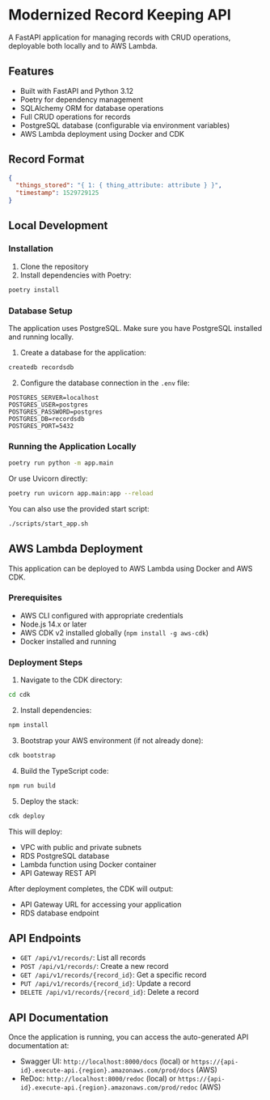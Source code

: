 # Modernized Record Keeping API

A FastAPI application for managing records with CRUD operations, deployable both locally and to AWS Lambda.

## Features

- Built with FastAPI and Python 3.12
- Poetry for dependency management
- SQLAlchemy ORM for database operations
- Full CRUD operations for records
- PostgreSQL database (configurable via environment variables)
- AWS Lambda deployment using Docker and CDK

## Record Format

```json
{
  "things_stored": "{ 1: { thing_attribute: attribute } }",
  "timestamp": 1529729125
}
```

## Local Development

### Installation

1. Clone the repository
2. Install dependencies with Poetry:

```bash
poetry install
```

### Database Setup

The application uses PostgreSQL. Make sure you have PostgreSQL installed and running locally.

1. Create a database for the application:

```bash
createdb recordsdb
```

2. Configure the database connection in the `.env` file:

```
POSTGRES_SERVER=localhost
POSTGRES_USER=postgres
POSTGRES_PASSWORD=postgres
POSTGRES_DB=recordsdb
POSTGRES_PORT=5432
```

### Running the Application Locally

```bash
poetry run python -m app.main
```

Or use Uvicorn directly:

```bash
poetry run uvicorn app.main:app --reload
```

You can also use the provided start script:

```bash
./scripts/start_app.sh
```

## AWS Lambda Deployment

This application can be deployed to AWS Lambda using Docker and AWS CDK.

### Prerequisites

- AWS CLI configured with appropriate credentials
- Node.js 14.x or later
- AWS CDK v2 installed globally (`npm install -g aws-cdk`)
- Docker installed and running

### Deployment Steps

1. Navigate to the CDK directory:

```bash
cd cdk
```

2. Install dependencies:

```bash
npm install
```

3. Bootstrap your AWS environment (if not already done):

```bash
cdk bootstrap
```

4. Build the TypeScript code:

```bash
npm run build
```

5. Deploy the stack:

```bash
cdk deploy
```

This will deploy:
- VPC with public and private subnets
- RDS PostgreSQL database
- Lambda function using Docker container
- API Gateway REST API

After deployment completes, the CDK will output:
- API Gateway URL for accessing your application
- RDS database endpoint

## API Endpoints

- `GET /api/v1/records/`: List all records
- `POST /api/v1/records/`: Create a new record
- `GET /api/v1/records/{record_id}`: Get a specific record
- `PUT /api/v1/records/{record_id}`: Update a record
- `DELETE /api/v1/records/{record_id}`: Delete a record

## API Documentation

Once the application is running, you can access the auto-generated API documentation at:

- Swagger UI: `http://localhost:8000/docs` (local) or `https://{api-id}.execute-api.{region}.amazonaws.com/prod/docs` (AWS)
- ReDoc: `http://localhost:8000/redoc` (local) or `https://{api-id}.execute-api.{region}.amazonaws.com/prod/redoc` (AWS)